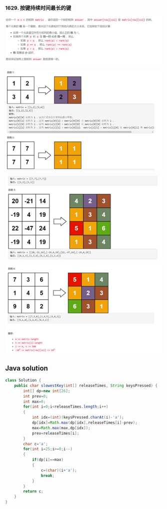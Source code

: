 ### 1629. 按键持续时间最长的键


![ ](1.png ".")    

![ ](2.png ".")

![ ](3.png ".")

![ ](4.png ".")

## Java solution 

```java
class Solution {
    public char slowestKey(int[] releaseTimes, String keysPressed) {
        int[] dp=new int[26];
        int prev=0;
        int max=0;
        for(int i=0;i<releaseTimes.length;i++)
        {
            int idx=(int)(keysPressed.charAt(i)-'a');
            dp[idx]=Math.max(dp[idx],releaseTimes[i]-prev);
            max=Math.max(max,dp[idx]);
            prev=releaseTimes[i];
        }
        char c='a';
        for(int i=25;i>=0;i--)
        {
            if(dp[i]==max) 
            {
                c=(char)(i+'a');
                break;
            }
        }
        return c;
    }
}
```

